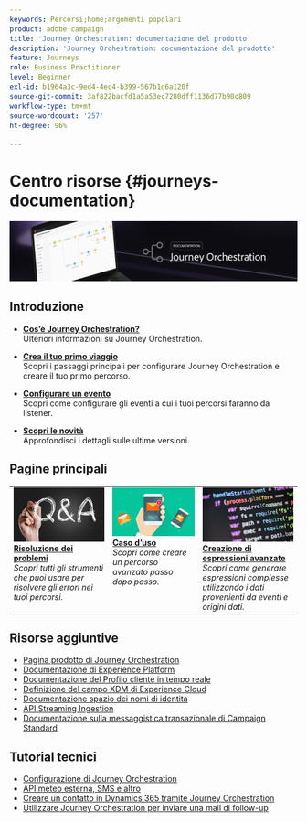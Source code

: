 ```yaml
---
keywords: Percorsi;home;argomenti popolari
product: adobe campaign
title: 'Journey Orchestration: documentazione del prodotto'
description: 'Journey Orchestration: documentazione del prodotto'
feature: Journeys
role: Business Practitioner
level: Beginner
exl-id: b1964a3c-9ed4-4ec4-b399-567b1d6a120f
source-git-commit: 3af822bacfd1a5a53ec7280dff1136d77b90c809
workflow-type: tm+mt
source-wordcount: '257'
ht-degree: 96%

---
```


# Centro risorse {#journeys-documentation}

![](using/assets/do-not-localize/bannerjourney.png)

## Introduzione

* **[Cos’è Journey Orchestration?](using/about/about-journey-orchestration.md)**<br/>Ulteriori informazioni su Journey Orchestration.

* **[Crea il tuo primo viaggio](using/about/get-started.md)**<br/>
Scopri i passaggi principali per configurare Journey Orchestration e creare il tuo primo percorso.

* **[Configurare un evento](using/event/about-events.md#section_tbk_5qt_pgb)**<br/>
Scopri come configurare gli eventi a cui i tuoi percorsi faranno da listener.

* **[Scopri le novità](using/release-notes/release-notes.md)**<br/>
Approfondisci i dettagli sulle ultime versioni.

## Pagine principali

<table style="table-layout:fixed">
<tr>
    <td valign="top">
        <a href="using/about/troubleshooting.md">
       <img alt="Sviluppatori" src="using/assets/do-not-localize/FAQ.png" />
       </a>
    <div>
    <a href="using/about/troubleshooting.md"><strong>Risoluzione dei problemi</strong></a>
    </div>
    <em>Scopri tutti gli strumenti che puoi usare per risolvere gli errori nei tuoi percorsi.</em>
    <br>
  </td>
  <td valign="top">
    <a href="using/usecase/building-the-journey.md">
      <img alt="build" src="using/assets/do-not-localize/design.png"/>
    </a>
    <div>
    <a href="using/usecase/building-the-journey.md"><strong>Caso d’uso</strong></a>
    </div>
    <em>Scopri come creare un percorso avanzato passo dopo passo.</em>
    <br>
  </td>
  <td valign="top">
    <a href="using/expression/expressionadvanced.md">
      <img alt="condizioni" src="using/assets/do-not-localize/dev.png"/>
    </a>
    <div>
    <a href="using/expression/expressionadvanced.md"><strong>Creazione di espressioni avanzate</strong></a>
    </div>
    <em>Scopri come generare espressioni complesse utilizzando i dati provenienti da eventi e origini dati. </em>
    <br>
  </td>
</tr>
</table>

## Risorse aggiuntive

* [Pagina prodotto di Journey Orchestration](https://www.adobe.com/it/experience-platform/journey-orchestration.html)
* [Documentazione di Experience Platform](https://www.adobe.com/it/experience-platform/documentation-and-developer-resources.html)
* [Documentazione del Profilo cliente in tempo reale](https://docs.adobe.com/content/help/it-IT/experience-platform/profile/home.html)
* [Definizione del campo XDM di Experience Cloud](https://docs.adobe.com/content/help/it-IT/experience-platform/xdm/home.html)
* [Documentazione spazio dei nomi di identità](https://docs.adobe.com/content/help/it-IT/experience-platform/identity/home.html)
* [API Streaming Ingestion](https://docs.adobe.com/content/help/it-IT/experience-platform/ingestion/streaming/overview.html)
* [Documentazione sulla messaggistica transazionale di Campaign Standard](https://experienceleague.adobe.com/docs/campaign-standard/using/communication-channels/transactional-messaging/getting-started-with-transactional-msg.html)

## Tutorial tecnici

* [Configurazione di Journey Orchestration](https://experienceleague.adobe.com/docs/platform-learn/comprehensive-technical-tutorial/module6/journey-orchestration-create-account.html?mt=false&amp;lang=it#6.-journey-orchestration)
* [API meteo esterna, SMS e altro](https://experienceleague.adobe.com/docs/platform-learn/comprehensive-technical-tutorial/module12/journey-orchestration-external-weather-api-sms.html?lang=it#module12)
* [Creare un contatto in Dynamics 365 tramite Journey Orchestration](https://experienceleague.adobe.com/docs/platform-learn/comprehensive-technical-tutorial/module17/ex3.html?lang=it#module17)
* [Utilizzare Journey Orchestration per inviare una mail di follow-up](https://experienceleague.adobe.com/docs/platform-learn/comprehensive-technical-tutorial/module20/ex4.html?lang=it#module20)

